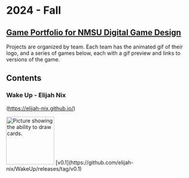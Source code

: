 # 2024 - Fall

## [Game Portfolio for NMSU Digital Game Design](/../index.md)

Projects are organized by team. Each team has the animated gif of their logo, and a series of games below, each with a gif preview and links to versions of the game.

## Contents

### Wake Up - Elijah Nix

(https://elijah-nix.github.io/) 

<img src="https://github.com/elijah-nix/WakeUp/releases/tag/v0.1/Screenshot.2024-10-19.181521.png" alt="Picture showing the ability to draw cards." width="128"/>
[v0.1](https://github.com/elijah-nix/WakeUp/releases/tag/v0.1)